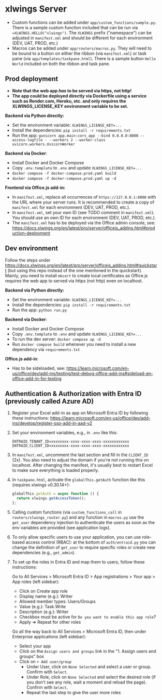 # xlwings Server

* Custom functions can be added under `app/custom_functions/sample.py`. There is a sample custom function included that can be run via `=XLWINGS.HELLO("xlwings")`. The `XLWINGS` prefix ("namespace") can be adjusted in `manifest.xml` and should be different for each environment (DEV, UAT, PROD, etc.)
* Macros can be added under `app/routers/macros.py`. They will need to be bound to a button on either the ribbon (via `manifest.xml`) or task pane (via `app/templates/taskpane.html`). There is a sample button `Hello World` included on both the ribbon and task pane.

## Prod deployment

* **Note that the web app *has* to be served via https, not http!**
* **The app could be deployed directly via Dockerfile using a service such as Render.com, Heroku, etc. and only requires the XLWINGS_LICENSE_KEY environment variable to be set.**

**Backend via Python directly:**

* Set the environment variable: `XLWINGS_LICENSE_KEY=...`
* Install the dependencies: `pip install -r requirements.txt`
* Run the app: `gunicorn app.main:cors_app --bind 0.0.0.0:8000 --access-logfile - --workers 2 --worker-class uvicorn.workers.UvicornWorker`

**Backend via Docker**:

* Install Docker and Docker Compose
* Copy `.env.template` to `.env` and update `XLWINGS_LICENSE_KEY=...`
* `docker compose -f docker-compose.prod.yaml build`
* `docker compose -f docker-compose.prod.yaml up -d`

**Frontend via Office.js add-in:**

* In `manifest.xml`, replace all occurrences of `https://127.0.0.1:8000` with the URL where your server runs. It is recommended to create a copy of `manifest.xml` for each environment (DEV, UAT, PROD, etc.).
* In `manifest.xml`, set your own ID (see TODO comment in `manifest.xml`). You should use an own ID for each environment (DEV, UAT, PROD, etc.).
* The `manifest.xml` has to be deployed via the Office admin console, see: https://docs.xlwings.org/en/latest/pro/server/officejs_addins.html#production-deployment

## Dev environment

Follow the steps under https://docs.xlwings.org/en/latest/pro/server/officejs_addins.html#quickstart (but using this repo instead of the one mentioned in the quickstart). Mainly, you need to install `mkcert` to create local certificates as Office.js requires the web app to served via https (not http) even on localhost.

**Backend via Python directly:**

* Set the environment variable: `XLWINGS_LICENSE_KEY=...`
* Install the dependencies: `pip install -r requirements.txt`
* Run the app: `python run.py`

**Backend via Docker**:

* Install Docker and Docker Compose
* Copy `.env.template` to `.env` and update `XLWINGS_LICENSE_KEY=...`
* To run the dev server: `docker compose up -d`
* Run `docker compose build` whenever you need to install a new dependency via `requirements.txt`

**Office.js add-in**:

* Has to be sideloaded, see: https://learn.microsoft.com/en-us/office/dev/add-ins/testing/test-debug-office-add-ins#sideload-an-office-add-in-for-testing


## Authentication & Authorization with Entra ID (previously called Azure AD)

1. Register your Excel add-in as app on Microsoft Entra ID by following these instructions: https://learn.microsoft.com/en-us/office/dev/add-ins/develop/register-sso-add-in-aad-v2

2. Set your environment variables, e.g., in `.env` like this:

   ```
   ENTRAID_TENANT_ID=xxxxxxxx-xxxx-xxxx-xxxx-xxxxxxxxxxxx
   ENTRAID_CLIENT_ID=xxxxxxxx-xxxx-xxxx-xxxx-xxxxxxxxxxxx
   ```

3. In `manifest.xml`, uncomment the last section and fill in the `CLIENT_ID` (2x). You also need to adjust the domain if you're not running this on localhost. After changing the manifest, it's usually best to restart Excel to make sure everything is loaded properly.

4. In `taskpane.html`, activate the `globalThis.getAuth` function like this (requires xlwings v0.30.14+):

   ```js
   globalThis.getAuth = async function () {
     return xlwings.getAccessToken();
   };
   ```

5. Calling custom functions (via `custom_functions_call` in `routers/xlwings_router.py`) and any function in `macros.py` use the `get_user` dependency injection to authenticate the users as soon as the env variables are provided (see application logs).

6. To only allow specific users to use your application, you can use role-based access control (RBAC): at the bottom of `auth/entraid.py` you can change the definition of `get_user` to require specific roles or create new dependencies (e.g., `get_admin`).

7. To set up the roles in Entra ID and map them to users, follow these instructions:

   Go to All Services > Microsoft Entra ID > App registrations > Your app > App roles (left sidebar):

   * Click on Create app role
   * Display name (e.g.): Writer
   * Allowed member types: Users/Groups
   * Value (e.g.): Task.Write
   * Description (e.g.): Writer
   * Checkbox must be active for `Do you want to enable this app role`?
   * Apply => Repeat for other roles

   Go all the way back to All Services > Microsoft Entra ID, then under Enterprise applications (left sidebar):

   * Select your app
   * Click on the `Assign users and groups` link in the "1. Assign users and groups" box
   * Click on `+ Add user/group`
       * Under User, click on `None Selected` and select a user or group. Confirm with `Select`.
       * Under Role, click on `None Selected` and select the desired role (if you don't see any role, wait a moment and reload the page). Confirm with `Select`.
       * Repeat the last step to give the user more roles
